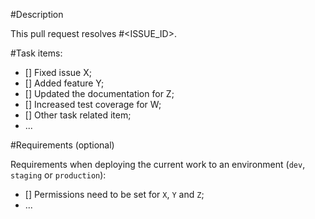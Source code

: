 #Description

This pull request resolves #<ISSUE_ID>.

#Task items:

 - [] Fixed issue X;
 - [] Added feature Y;
 - [] Updated the documentation for Z;
 - [] Increased test coverage for W;
 - [] Other task related item;
 - ...
   
#Requirements (optional)

Requirements when deploying the current work to an environment (`dev`, `staging` or `production`):

- [] Permissions need to be set for `X`, `Y` and `Z`;
- ...